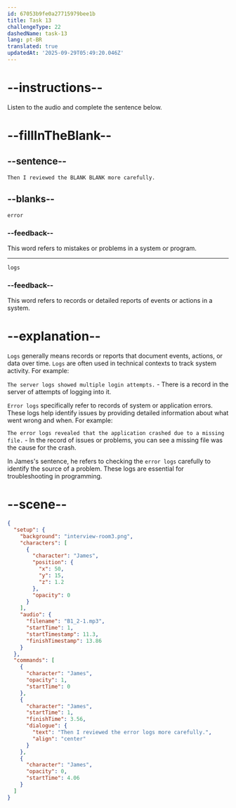 ```yaml
---
id: 67053b9fe0a27715979bee1b
title: Task 13
challengeType: 22
dashedName: task-13
lang: pt-BR
translated: true
updatedAt: '2025-09-29T05:49:20.046Z'
---
```


<!-- (Audio) James: Then I reviewed the error logs more carefully. -->

# --instructions--

Listen to the audio and complete the sentence below.

# --fillInTheBlank--

## --sentence--

`Then I reviewed the BLANK BLANK more carefully.`

## --blanks--

`error`

### --feedback--

This word refers to mistakes or problems in a system or program.

---

`logs`

### --feedback--

This word refers to records or detailed reports of events or actions in a system.

# --explanation--

`Logs` generally means records or reports that document events, actions, or data over time. `Logs` are often used in technical contexts to track system activity. For example: 

`The server logs showed multiple login attempts.` - There is a record in the server of attempts of logging into it.

`Error logs` specifically refer to records of system or application errors. These logs help identify issues by providing detailed information about what went wrong and when. For example: 

`The error logs revealed that the application crashed due to a missing file.` - In the record of issues or problems, you can see a missing file was the cause for the crash.

In James's sentence, he refers to checking the `error logs` carefully to identify the source of a problem. These logs are essential for troubleshooting in programming.

# --scene--

```json
{
  "setup": {
    "background": "interview-room3.png",
    "characters": [
      {
        "character": "James",
        "position": {
          "x": 50,
          "y": 15,
          "z": 1.2
        },
        "opacity": 0
      }
    ],
    "audio": {
      "filename": "B1_2-1.mp3",
      "startTime": 1,
      "startTimestamp": 11.3,
      "finishTimestamp": 13.86
    }
  },
  "commands": [
    {
      "character": "James",
      "opacity": 1,
      "startTime": 0
    },
    {
      "character": "James",
      "startTime": 1,
      "finishTime": 3.56,
      "dialogue": {
        "text": "Then I reviewed the error logs more carefully.",
        "align": "center"
      }
    },
    {
      "character": "James",
      "opacity": 0,
      "startTime": 4.06
    }
  ]
}
```
